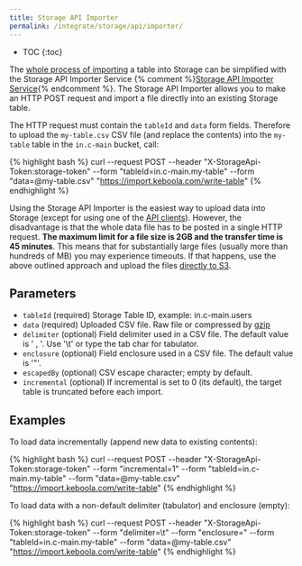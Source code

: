 ```yaml
---
title: Storage API Importer
permalink: /integrate/storage/api/importer/
---
```


* TOC
{:toc}

The [whole process of importing](/integrate/storage/api/) a table into Storage can be simplified with the
Storage API Importer Service
{% comment %}[Storage API Importer Service](https://github.com/keboola/sapi-importer){% endcomment %}.
The Storage API Importer allows you to make an HTTP POST request and import a file directly into an existing Storage table.

The HTTP request must contain the `tableId` and `data` form fields. Therefore to
upload the `my-table.csv` CSV file (and replace the contents) into the `my-table` table in the `in.c-main` bucket,
call:

{% highlight bash %}
curl --request POST --header "X-StorageApi-Token:storage-token" --form "tableId=in.c-main.my-table" --form "data=@my-table.csv" "https://import.keboola.com/write-table"
{% endhighlight %}

Using the Storage API Importer is the easiest way to upload data into Storage (except for
using one of the [API clients](/integrate/storage/#clients)). However, the disadvantage is that the whole data file
has to be posted in a single HTTP request. **The maximum limit for a file size is 2GB and the transfer time is 45 minutes**.
This means that for substantially large files (usually more than hundreds of MB)
you may experience timeouts. If that happens, use the above outlined approach and upload the
files [directly to S3](/integrate/storage/api/import-export/#manually-uploading-a-file).

## Parameters

- `tableId` (required) Storage Table ID, example: in.c-main.users
- `data` (required) Uploaded CSV file. Raw file or compressed by [gzip](http://www.gzip.org/)
- `delimiter` (optional) Field delimiter used in a CSV file. The default value is ' , '. Use '\t' or type the tab char for tabulator.
- `enclosure` (optional) Field enclosure used in a CSV file. The default value is '"'.
- `escapedBy` (optional) CSV escape character; empty by default.
- `incremental` (optional) If incremental is set to 0 (its default), the target table is truncated before each import.

## Examples
To load data incrementally (append new data to existing contents):

{% highlight bash %}
curl --request POST --header "X-StorageApi-Token:storage-token" --form "incremental=1" --form "tableId=in.c-main.my-table" --form "data=@my-table.csv" "https://import.keboola.com/write-table"
{% endhighlight %}

To load data with a non-default delimiter (tabulator) and enclosure (empty):

{% highlight bash %}
curl --request POST --header "X-StorageApi-Token:storage-token" --form "delimiter=\t" --form "enclosure=" --form "tableId=in.c-main.my-table" --form "data=@my-table.csv" "https://import.keboola.com/write-table"
{% endhighlight %}
